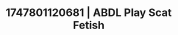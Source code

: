 ---
categories:
- Retro fantasy play
- Cosmic sensuality
- Squirting orgasm
- Afterglow vibes
- Hands behind back
image: /assets/images/1747801120681.jpg
layout: post
seo:
  description: Featured content with artistic ABDL Play, Scat Fetish. HD images available.
  keywords: ABDL Play, Scat Fetish
  og_image: /assets/images/1747801120681.jpg
  schema_type: VisualArtwork
tags:
- '#1747801120681'
- ABDL Play
- Scat Fetish
title: 1747801120681 | ABDL Play Scat Fetish
---